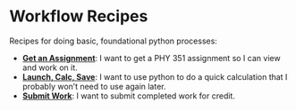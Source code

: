 # Workflow Recipes

Recipes for doing basic, foundational python processes:

- **[Get an Assignment](get-assignment.md)**: I want to get a PHY 351 assignment so I can view and work on it.
- **[Launch, Calc, Save](launch-calc-save.md)**: I want to use python to do a quick calculation that I probably won’t need to use again later.
- **[Submit Work](submit-work.md)**: I want to submit completed work for credit.
